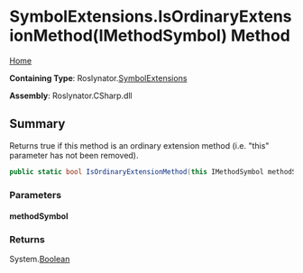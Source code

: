 <a name="_top"></a>

# SymbolExtensions\.IsOrdinaryExtensionMethod\(IMethodSymbol\) Method

[Home](../../../README.md#_top)

**Containing Type**: Roslynator\.[SymbolExtensions](../README.md#_top)

**Assembly**: Roslynator\.CSharp\.dll

## Summary

Returns true if this method is an ordinary extension method \(i\.e\. "this" parameter has not been removed\)\.

```csharp
public static bool IsOrdinaryExtensionMethod(this IMethodSymbol methodSymbol)
```

### Parameters

#### methodSymbol

### Returns

System\.[Boolean](https://docs.microsoft.com/en-us/dotnet/api/system.boolean)

